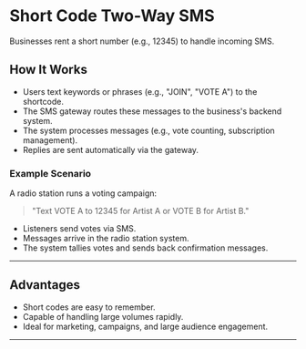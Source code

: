 # Short Code Two-Way SMS

Businesses rent a short number (e.g., 12345) to handle incoming SMS.

## How It Works

- Users text keywords or phrases (e.g., "JOIN", "VOTE A") to the shortcode.
- The SMS gateway routes these messages to the business's backend system.
- The system processes messages (e.g., vote counting, subscription management).
- Replies are sent automatically via the gateway.

### Example Scenario

A radio station runs a voting campaign:

> "Text VOTE A to 12345 for Artist A or VOTE B for Artist B."

- Listeners send votes via SMS.
- Messages arrive in the radio station system.
- The system tallies votes and sends back confirmation messages.

---

## Advantages

- Short codes are easy to remember.
- Capable of handling large volumes rapidly.
- Ideal for marketing, campaigns, and large audience engagement.

---

